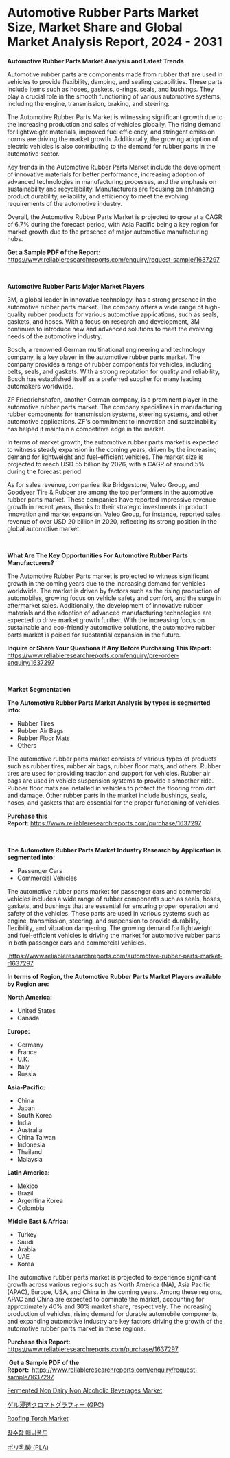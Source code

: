 <p><h1>Automotive Rubber Parts Market Size, Market Share and Global Market Analysis Report, 2024 - 2031</h1></p><p><strong>Automotive Rubber Parts Market Analysis and Latest Trends</strong></p>
<p><p>Automotive rubber parts are components made from rubber that are used in vehicles to provide flexibility, damping, and sealing capabilities. These parts include items such as hoses, gaskets, o-rings, seals, and bushings. They play a crucial role in the smooth functioning of various automotive systems, including the engine, transmission, braking, and steering.</p><p>The Automotive Rubber Parts Market is witnessing significant growth due to the increasing production and sales of vehicles globally. The rising demand for lightweight materials, improved fuel efficiency, and stringent emission norms are driving the market growth. Additionally, the growing adoption of electric vehicles is also contributing to the demand for rubber parts in the automotive sector.</p><p>Key trends in the Automotive Rubber Parts Market include the development of innovative materials for better performance, increasing adoption of advanced technologies in manufacturing processes, and the emphasis on sustainability and recyclability. Manufacturers are focusing on enhancing product durability, reliability, and efficiency to meet the evolving requirements of the automotive industry.</p><p>Overall, the Automotive Rubber Parts Market is projected to grow at a CAGR of 6.7% during the forecast period, with Asia Pacific being a key region for market growth due to the presence of major automotive manufacturing hubs.</p></p>
<p><strong>Get a Sample PDF of the Report:&nbsp;</strong> <a href="https://www.reliableresearchreports.com/enquiry/request-sample/1637297">https://www.reliableresearchreports.com/enquiry/request-sample/1637297</a></p>
<p>&nbsp;</p>
<p><strong>Automotive Rubber Parts Major Market Players</strong></p>
<p><p>3M, a global leader in innovative technology, has a strong presence in the automotive rubber parts market. The company offers a wide range of high-quality rubber products for various automotive applications, such as seals, gaskets, and hoses. With a focus on research and development, 3M continues to introduce new and advanced solutions to meet the evolving needs of the automotive industry.</p><p>Bosch, a renowned German multinational engineering and technology company, is a key player in the automotive rubber parts market. The company provides a range of rubber components for vehicles, including belts, seals, and gaskets. With a strong reputation for quality and reliability, Bosch has established itself as a preferred supplier for many leading automakers worldwide.</p><p>ZF Friedrichshafen, another German company, is a prominent player in the automotive rubber parts market. The company specializes in manufacturing rubber components for transmission systems, steering systems, and other automotive applications. ZF's commitment to innovation and sustainability has helped it maintain a competitive edge in the market.</p><p>In terms of market growth, the automotive rubber parts market is expected to witness steady expansion in the coming years, driven by the increasing demand for lightweight and fuel-efficient vehicles. The market size is projected to reach USD 55 billion by 2026, with a CAGR of around 5% during the forecast period.</p><p>As for sales revenue, companies like Bridgestone, Valeo Group, and Goodyear Tire & Rubber are among the top performers in the automotive rubber parts market. These companies have reported impressive revenue growth in recent years, thanks to their strategic investments in product innovation and market expansion. Valeo Group, for instance, reported sales revenue of over USD 20 billion in 2020, reflecting its strong position in the global automotive market.</p></p>
<p>&nbsp;</p>
<p><strong>What Are The Key Opportunities For Automotive Rubber Parts Manufacturers?</strong></p>
<p><p>The Automotive Rubber Parts market is projected to witness significant growth in the coming years due to the increasing demand for vehicles worldwide. The market is driven by factors such as the rising production of automobiles, growing focus on vehicle safety and comfort, and the surge in aftermarket sales. Additionally, the development of innovative rubber materials and the adoption of advanced manufacturing technologies are expected to drive market growth further. With the increasing focus on sustainable and eco-friendly automotive solutions, the automotive rubber parts market is poised for substantial expansion in the future.</p></p>
<p><strong>Inquire or Share Your Questions If Any Before Purchasing This Report:</strong> <a href="https://www.reliableresearchreports.com/enquiry/pre-order-enquiry/1637297">https://www.reliableresearchreports.com/enquiry/pre-order-enquiry/1637297</a></p>
<p>&nbsp;</p>
<p><strong>Market Segmentation</strong></p>
<p><strong>The Automotive Rubber Parts Market Analysis by types is segmented into:</strong></p>
<p><ul><li>Rubber Tires</li><li>Rubber Air Bags</li><li>Rubber Floor Mats</li><li>Others</li></ul></p>
<p><p>The automotive rubber parts market consists of various types of products such as rubber tires, rubber air bags, rubber floor mats, and others. Rubber tires are used for providing traction and support for vehicles. Rubber air bags are used in vehicle suspension systems to provide a smoother ride. Rubber floor mats are installed in vehicles to protect the flooring from dirt and damage. Other rubber parts in the market include bushings, seals, hoses, and gaskets that are essential for the proper functioning of vehicles.</p></p>
<p><strong>Purchase this Report:&nbsp;</strong><a href="https://www.reliableresearchreports.com/purchase/1637297">https://www.reliableresearchreports.com/purchase/1637297</a></p>
<p>&nbsp;</p>
<p><strong>The Automotive Rubber Parts Market Industry Research by Application is segmented into:</strong></p>
<p><ul><li>Passenger Cars</li><li>Commercial Vehicles</li></ul></p>
<p><p>The automotive rubber parts market for passenger cars and commercial vehicles includes a wide range of rubber components such as seals, hoses, gaskets, and bushings that are essential for ensuring proper operation and safety of the vehicles. These parts are used in various systems such as engine, transmission, steering, and suspension to provide durability, flexibility, and vibration dampening. The growing demand for lightweight and fuel-efficient vehicles is driving the market for automotive rubber parts in both passenger cars and commercial vehicles.</p></p>
<p><a href="https://www.reliableresearchreports.com/automotive-rubber-parts-market-r1637297">&nbsp;https://www.reliableresearchreports.com/automotive-rubber-parts-market-r1637297</a></p>
<p><strong>In terms of Region, the Automotive Rubber Parts Market Players available by Region are:</strong></p>
<p>
    <p> <strong> North America: </strong>
        <ul>
            <li>United States</li>
            <li>Canada</li>
        </ul>
        </p> 
    <p> <strong> Europe: </strong>
        <ul>
            <li>Germany</li>
            <li>France</li>
            <li>U.K.</li>
            <li>Italy</li>
            <li>Russia</li>
        </ul>
        </p> 
    <p> <strong> Asia-Pacific: </strong>
        <ul>
            <li>China</li>
            <li>Japan</li>
            <li>South Korea</li>
            <li>India</li>
            <li>Australia</li>
            <li>China Taiwan</li>
            <li>Indonesia</li>
            <li>Thailand</li>
            <li>Malaysia</li>
        </ul>
        </p> 
    <p> <strong> Latin America: </strong>
        <ul>
            <li>Mexico</li>
            <li>Brazil</li>
            <li>Argentina Korea</li>
            <li>Colombia</li>
        </ul>
        </p> 
    <p> <strong> Middle East & Africa: </strong>
        <ul>
            <li>Turkey</li>
            <li>Saudi</li>
            <li>Arabia</li>
            <li>UAE</li>
            <li>Korea</li>
        </ul>
    </p>
    </p>
<p><p>The automotive rubber parts market is projected to experience significant growth across various regions such as North America (NA), Asia Pacific (APAC), Europe, USA, and China in the coming years. Among these regions, APAC and China are expected to dominate the market, accounting for approximately 40% and 30% market share, respectively. The increasing production of vehicles, rising demand for durable automobile components, and expanding automotive industry are key factors driving the growth of the automotive rubber parts market in these regions.</p></p>
<p><strong>Purchase this Report: </strong><a href="https://www.reliableresearchreports.com/purchase/1637297">https://www.reliableresearchreports.com/purchase/1637297</a></p>
<p>&nbsp;<strong>Get a Sample PDF of the Report:&nbsp;&nbsp;</strong><a href="https://www.reliableresearchreports.com/enquiry/request-sample/1637297">https://www.reliableresearchreports.com/enquiry/request-sample/1637297</a></p>
<p><strong></strong></p>
<p><p><a href="https://github.com/Airanohannonzb68e5pb53oc1/Market-Research-Report-List-2/blob/main/fermented-non-dairy-non-alcoholic-beverages-market.md">Fermented Non Dairy Non Alcoholic Beverages Market</a></p><p><a href="https://github.com/jkjreqjscoxx7/Market-Research-Report-List-2/blob/main/3886998120641.md">ゲル浸透クロマトグラフィー (GPC)</a></p><p><a href="https://issuu.com/reportprime-2/docs/roofing-torch-market-size-2030.pptx">Roofing Torch Market</a></p><p><a href="https://github.com/hook46569/Market-Research-Report-List-1/blob/main/5492687112693.md">잠수함 매니폴드</a></p><p><a href="https://github.com/hilmi-2a/Market-Research-Report-List-2/blob/main/8303397120642.md">ポリ乳酸 (PLA)</a></p></p>